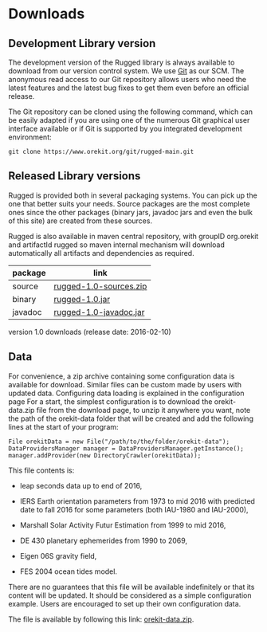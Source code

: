 <!--- Copyright 2013-2016 CS Systèmes d'Information
  Licensed under the Apache License, Version 2.0 (the "License");
  you may not use this file except in compliance with the License.
  You may obtain a copy of the License at
  
    http://www.apache.org/licenses/LICENSE-2.0
  
  Unless required by applicable law or agreed to in writing, software
  distributed under the License is distributed on an "AS IS" BASIS,
  WITHOUT WARRANTIES OR CONDITIONS OF ANY KIND, either express or implied.
  See the License for the specific language governing permissions and
  limitations under the License.
-->

Downloads
=========

Development Library version
---------------------------

The development version of the Rugged library is always available to
download from our version control system. We use [ Git](http://git-scm.com/)
as our SCM. The anonymous read access to our Git repository  allows users who
need the latest features and the latest bug fixes to get them even before an
official release.

The Git repository can be cloned using the following command, which can
be easily adapted if you are using one of the numerous Git graphical
user interface available or if Git is supported by you integrated
development environment:

    git clone https://www.orekit.org/git/rugged-main.git

Released Library versions
-------------------------

Rugged is provided both in several packaging systems. You can pick up
the one that better suits your needs. Source packages are the most complete
ones since the other packages (binary jars, javadoc jars and even the bulk
of this site) are created from these sources.

Rugged is also available in maven central repository,
with groupID org.orekit and artifactId rugged so maven
internal mechanism will download automatically all artifacts and dependencies
as required.

|  package |                                              link                                                         |
|----------|-----------------------------------------------------------------------------------------------------------|
|  source  | [rugged-1.0-sources.zip](https://www.orekit.org/forge/attachments/download/592/rugged-1.0-sources.zip)    |
|  binary  | [rugged-1.0.jar](https://www.orekit.org/forge/attachments/download/593/rugged-1.0.jar)                    |
|  javadoc | [rugged-1.0-javadoc.jar](https://www.orekit.org/forge/attachments/download/594/rugged-1.0-javadoc.jar)    |
version 1.0 downloads (release date: 2016-02-10)

## Data

For convenience, a zip archive containing some configuration data is
available for download. Similar files can be custom made by users with updated data.
Configuring data loading is explained in the configuration page For a start, the simplest configuration
is to download the orekit-data.zip file from the download page, to unzip it anywhere you want, note the
path of the orekit-data folder that will be created and add the following lines at the start of
your program:

    File orekitData = new File("/path/to/the/folder/orekit-data");
    DataProvidersManager manager = DataProvidersManager.getInstance();
    manager.addProvider(new DirectoryCrawler(orekitData));

This file contents is:

  * leap seconds data up to end of 2016,

  * IERS Earth orientation parameters from 1973 to mid 2016
    with predicted date to fall 2016 for some parameters (both IAU-1980 and IAU-2000),

  * Marshall Solar Activity Futur Estimation from 1999 to mid 2016,

  * DE 430 planetary ephemerides from 1990 to 2069,

  * Eigen 06S gravity field,

  * FES 2004 ocean tides model.

There are no guarantees that this file will be available indefinitely or that its
content will be updated. It should be considered as a simple configuration example.
Users are encouraged to set up their own configuration data.

The file is available by following this link: [orekit-data.zip](https://www.orekit.org/forge/attachments/download/610/orekit-data.zip).

